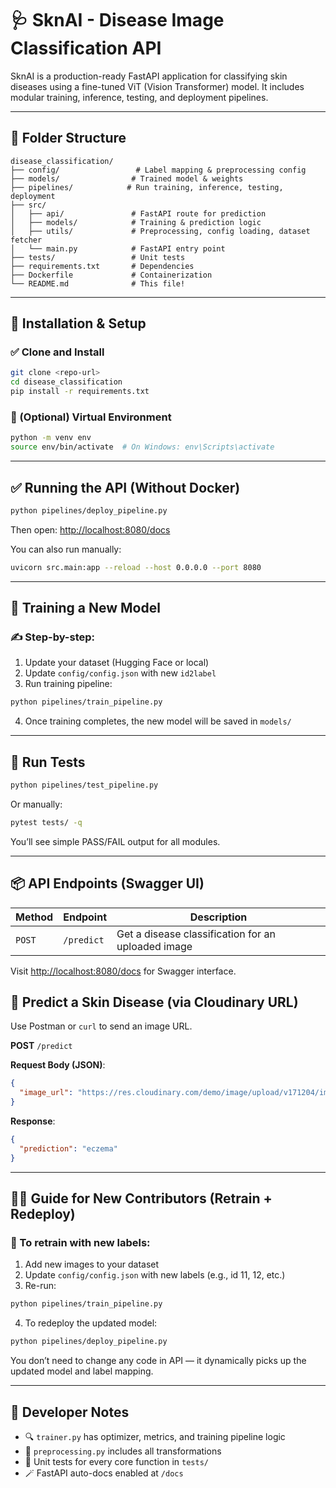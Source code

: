 # 🩺 SknAI - Disease Image Classification API

SknAI is a production-ready FastAPI application for classifying skin diseases using a fine-tuned ViT (Vision Transformer) model. It includes modular training, inference, testing, and deployment pipelines.

---

## 📁 Folder Structure
```
disease_classification/
├── config/                 # Label mapping & preprocessing config
├── models/                # Trained model & weights
├── pipelines/            # Run training, inference, testing, deployment
├── src/
│   ├── api/               # FastAPI route for prediction
│   ├── models/            # Training & prediction logic
│   ├── utils/             # Preprocessing, config loading, dataset fetcher
│   └── main.py            # FastAPI entry point
├── tests/                 # Unit tests
├── requirements.txt       # Dependencies
├── Dockerfile             # Containerization
└── README.md              # This file!
```

---

## 🔧 Installation & Setup
### ✅ Clone and Install
```bash
git clone <repo-url>
cd disease_classification
pip install -r requirements.txt
```

### 🐍 (Optional) Virtual Environment
```bash
python -m venv env
source env/bin/activate  # On Windows: env\Scripts\activate
```

---

## ✅ Running the API (Without Docker)
```bash
python pipelines/deploy_pipeline.py
```
Then open: [http://localhost:8080/docs](http://localhost:8080/docs)

You can also run manually:
```bash
uvicorn src.main:app --reload --host 0.0.0.0 --port 8080
```

---

## 🔁 Training a New Model
### ✍️ Step-by-step:
1. Update your dataset (Hugging Face or local)
2. Update `config/config.json` with new `id2label`
3. Run training pipeline:
```bash
python pipelines/train_pipeline.py
```
4. Once training completes, the new model will be saved in `models/`

---

## 🧪 Run Tests
```bash
python pipelines/test_pipeline.py
```
Or manually:
```bash
pytest tests/ -q
```
You’ll see simple PASS/FAIL output for all modules.

---

## 📦 API Endpoints (Swagger UI)
| Method | Endpoint       | Description  |
|--------|--------------|--------------|
| `POST` | `/predict`   | Get a disease classification for an uploaded image |

Visit [http://localhost:8080/docs](http://localhost:8080/docs) for Swagger interface.

## 📸 Predict a Skin Disease (via Cloudinary URL)

Use Postman or `curl` to send an image URL.

**POST** `/predict`

**Request Body (JSON)**:
```json
{
  "image_url": "https://res.cloudinary.com/demo/image/upload/v171204/image.png"
}
```

**Response**:
```json
{
  "prediction": "eczema"
}
```

---

## 👨‍💻 Guide for New Contributors (Retrain + Redeploy)
### 🔄 To retrain with new labels:
1. Add new images to your dataset
2. Update `config/config.json` with new labels (e.g., id 11, 12, etc.)
3. Re-run:
```bash
python pipelines/train_pipeline.py
```
4. To redeploy the updated model:
```bash
python pipelines/deploy_pipeline.py
```

You don’t need to change any code in API — it dynamically picks up the updated model and label mapping.

---

## 🧠 Developer Notes
- 🔍 `trainer.py` has optimizer, metrics, and training pipeline logic
- 🧼 `preprocessing.py` includes all transformations
- 🧪 Unit tests for every core function in `tests/`
- 🪄 FastAPI auto-docs enabled at `/docs`